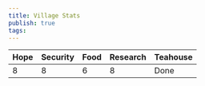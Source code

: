 ```yaml
---
title: Village Stats
publish: true
tags:
---
```


| Hope | Security | Food | Research | Teahouse |
| ---- | -------- | ---- | -------- | -------- |
| 8    | 8        | 6    | 8        | Done     |

